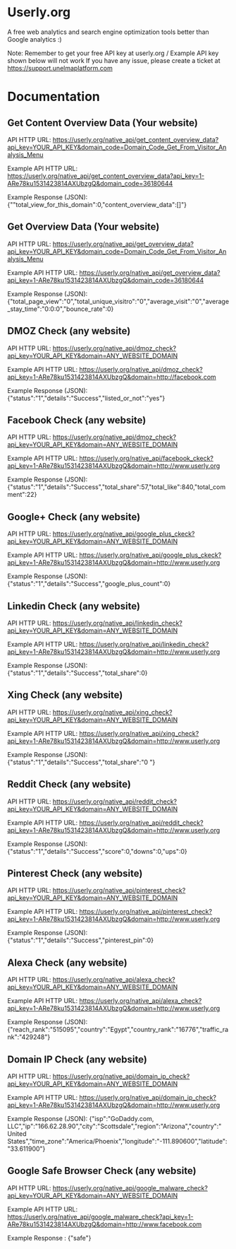 # Userly.org 

A free web analytics and search engine optimization tools better than Google analytics :)

Note: Remember to get your free API key at userly.org / Example API key shown below will not work
If you have any issue, please create a ticket at https://support.unelmaplatform.com 


# Documentation

## Get Content Overview Data (Your website)

API HTTP URL:
https://userly.org/native_api/get_content_overview_data?api_key=YOUR_API_KEY&domain_code=Domain_Code_Get_From_Visitor_Analysis_Menu

Example API HTTP URL:
https://userly.org/native_api/get_content_overview_data?api_key=1-ARe78ku1531423814AXUbzgQ&domain_code=36180644

Example Response (JSON):
{""total_view_for_this_domain":0,"content_overview_data":[]"}

## Get Overview Data (Your website)

API HTTP URL:
https://userly.org/native_api/get_overview_data?api_key=YOUR_API_KEY&domain_code=Domain_Code_Get_From_Visitor_Analysis_Menu

Example API HTTP URL:
https://userly.org/native_api/get_overview_data?api_key=1-ARe78ku1531423814AXUbzgQ&domain_code=36180644

Example Response (JSON):
{"total_page_view":"0","total_unique_visitro":"0","average_visit":"0","average_stay_time":"0:0:0","bounce_rate":0}

## DMOZ Check (any website)

API HTTP URL:
https://userly.org/native_api/dmoz_check?api_key=YOUR_API_KEY&domain=ANY_WEBSITE_DOMAIN

Example API HTTP URL:
https://userly.org/native_api/dmoz_check?api_key=1-ARe78ku1531423814AXUbzgQ&domain=http://facebook.com

Example Response (JSON):
{"status":"1","details":"Success","listed_or_not":"yes"}

## Facebook Check (any website)

API HTTP URL:
https://userly.org/native_api/dmoz_check?api_key=YOUR_API_KEY&domain=ANY_WEBSITE_DOMAIN

Example API HTTP URL:
https://userly.org/native_api/facebook_ckeck?api_key=1-ARe78ku1531423814AXUbzgQ&domain=http://www.userly.org

Example Response (JSON):
{"status":"1","details":"Success","total_share":57,"total_like":840,"total_comment":22}

## Google+ Check (any website)

API HTTP URL:
https://userly.org/native_api/google_plus_ckeck?api_key=YOUR_API_KEY&domain=ANY_WEBSITE_DOMAIN

Example API HTTP URL:
https://userly.org/native_api/google_plus_ckeck?api_key=1-ARe78ku1531423814AXUbzgQ&domain=http://www.userly.org

Example Response (JSON):
{"status":"1","details":"Success","google_plus_count":0}

## Linkedin Check (any website)

API HTTP URL:
https://userly.org/native_api/linkedin_check?api_key=YOUR_API_KEY&domain=ANY_WEBSITE_DOMAIN

Example API HTTP URL:
https://userly.org/native_api/linkedin_check?api_key=1-ARe78ku1531423814AXUbzgQ&domain=http://www.userly.org

Example Response (JSON):
{"status":"1","details":"Success","total_share":0}

## Xing Check (any website)

API HTTP URL:
https://userly.org/native_api/xing_check?api_key=YOUR_API_KEY&domain=ANY_WEBSITE_DOMAIN

Example API HTTP URL:
https://userly.org/native_api/xing_check?api_key=1-ARe78ku1531423814AXUbzgQ&domain=http://www.userly.org

Example Response (JSON):
{"status":"1","details":"Success","total_share":"0 "}

## Reddit Check (any website)

API HTTP URL:
https://userly.org/native_api/reddit_check?api_key=YOUR_API_KEY&domain=ANY_WEBSITE_DOMAIN

Example API HTTP URL:
https://userly.org/native_api/reddit_check?api_key=1-ARe78ku1531423814AXUbzgQ&domain=http://www.userly.org

Example Response (JSON):
{"status":"1","details":"Success","score":0,"downs":0,"ups":0}

## Pinterest Check (any website)

API HTTP URL:
https://userly.org/native_api/pinterest_check?api_key=YOUR_API_KEY&domain=ANY_WEBSITE_DOMAIN

Example API HTTP URL:
https://userly.org/native_api/pinterest_check?api_key=1-ARe78ku1531423814AXUbzgQ&domain=http://www.userly.org

Example Response (JSON):
{"status":"1","details":"Success","pinterest_pin":0}

## Alexa Check (any website)

API HTTP URL:
https://userly.org/native_api/alexa_check?api_key=YOUR_API_KEY&domain=ANY_WEBSITE_DOMAIN

Example API HTTP URL:
https://userly.org/native_api/alexa_check?api_key=1-ARe78ku1531423814AXUbzgQ&domain=http://www.userly.org

Example Response (JSON):
{"reach_rank":"515095","country":"Egypt","country_rank":"16776","traffic_rank":"429248"}

## Domain IP Check (any website)

API HTTP URL:
https://userly.org/native_api/domain_ip_check?api_key=YOUR_API_KEY&domain=ANY_WEBSITE_DOMAIN

Example API HTTP URL:
https://userly.org/native_api/domain_ip_check?api_key=1-ARe78ku1531423814AXUbzgQ&domain=http://www.userly.org

Example Response (JSON):
{"isp":"GoDaddy.com, LLC","ip":"166.62.28.90","city":"Scottsdale","region":"Arizona","country":" United States","time_zone":"America\/Phoenix","longitude":"-111.890600","latitude":"33.611900"}

## Google Safe Browser Check (any website)

API HTTP URL:
https://userly.org/native_api/google_malware_check?api_key=YOUR_API_KEY&domain=ANY_WEBSITE_DOMAIN

Example API HTTP URL:
https://userly.org/native_api/google_malware_check?api_key=1-ARe78ku1531423814AXUbzgQ&domain=http://www.facebook.com

Example Response :
{"safe"}
